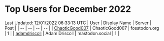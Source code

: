 # Top Users for December 2022
Last Updated: 12/01/2022 06:33:13 UTC
| User | Display Name | Server | Post |
| -- | -- | -- | -- |
| [ChaoticGood007](https://fosstodon.org/@ChaoticGood007) | ChaoticGood007 | fosstodon.org | 1 |
| [adamdriscoll](https://mastodon.social/@adamdriscoll) | Adam Driscoll | mastodon.social | 1 |

